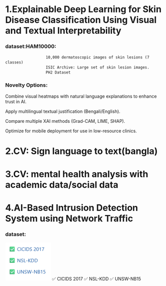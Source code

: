 # 1.Explainable Deep Learning for Skin Disease Classification Using Visual and Textual Interpretability
### dataset:HAM10000: 
                      10,000 dermatoscopic images of skin lesions (7 classes)
                      ISIC Archive: Large set of skin lesion images.
                      PH2 Dataset

### Novelty Options:
Combine visual heatmaps with natural language explanations to enhance trust in AI.

Apply multilingual textual justification (Bengali/English).

Compare multiple XAI methods (Grad-CAM, LIME, SHAP).

Optimize for mobile deployment for use in low-resource clinics.

# 2.CV: Sign language to text(bangla)
# 3.CV: mental health analysis with academic data/social data 
# 4.AI-Based Intrusion Detection System using Network Traffic
### dataset:
![alt text](image.png)
✅ CICIDS 2017
✅ NSL-KDD
✅ UNSW-NB15